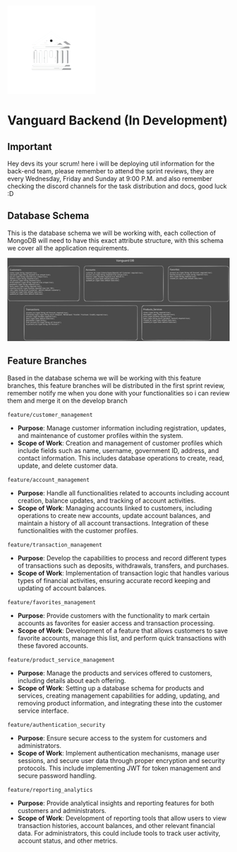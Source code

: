 <img src="./src/common/utils/Vanguard.png" alt="Logo" width="200"/>

# Vanguard Backend (In Development)

## Important

Hey devs its your scrum! here i will be deploying util information for the back-end team, please remember to attend the sprint reviews, they are every Wednesday, Friday and Sunday at 9:00 P.M. and also remember checking the discord channels for the task distribution and docs, good luck :D

## Database Schema

This is the database schema we will be working with, each collection of MongoDB will need to have this exact attribute structure, with this schema we cover all the application requirements.

![App Screenshot](./src/common/utils/VanguardDB.svg)

## Feature Branches

Based in the database schema we will be working with this feature branches, this feature branches will be distributed in the first sprint review, remember notify me when you done with your functionalities so i can review them and merge it on the develop branch

`feature/customer_management`

- **Purpose**: Manage customer information including registration, updates, and maintenance of customer profiles within the system.
- **Scope of Work**: Creation and management of customer profiles which include fields such as name, username, government ID, address, and contact information. This includes database operations to create, read, update, and delete customer data.

`feature/account_management`

- **Purpose**: Handle all functionalities related to accounts including account creation, balance updates, and tracking of account activities.
- **Scope of Work**: Managing accounts linked to customers, including operations to create new accounts, update account balances, and maintain a history of all account transactions. Integration of these functionalities with the customer profiles.

`feature/transaction_management`

- **Purpose**: Develop the capabilities to process and record different types of transactions such as deposits, withdrawals, transfers, and purchases.
- **Scope of Work**: Implementation of transaction logic that handles various types of financial activities, ensuring accurate record keeping and updating of account balances.

`feature/favorites_management`

- **Purpose**: Provide customers with the functionality to mark certain accounts as favorites for easier access and transaction processing.
- **Scope of Work**: Development of a feature that allows customers to save favorite accounts, manage this list, and perform quick transactions with these favored accounts.

`feature/product_service_management`

- **Purpose**: Manage the products and services offered to customers, including details about each offering.
- **Scope of Work**: Setting up a database schema for products and services, creating management capabilities for adding, updating, and removing product information, and integrating these into the customer service interface.

`feature/authentication_security`

- **Purpose**: Ensure secure access to the system for customers and administrators.
- **Scope of Work**: Implement authentication mechanisms, manage user sessions, and secure user data through proper encryption and security protocols. This include implementing JWT for token management and secure password handling.

`feature/reporting_analytics`

- **Purpose**: Provide analytical insights and reporting features for both customers and administrators.
- **Scope of Work**: Development of reporting tools that allow users to view transaction histories, account balances, and other relevant financial data. For administrators, this could include tools to track user activity, account status, and other metrics.
